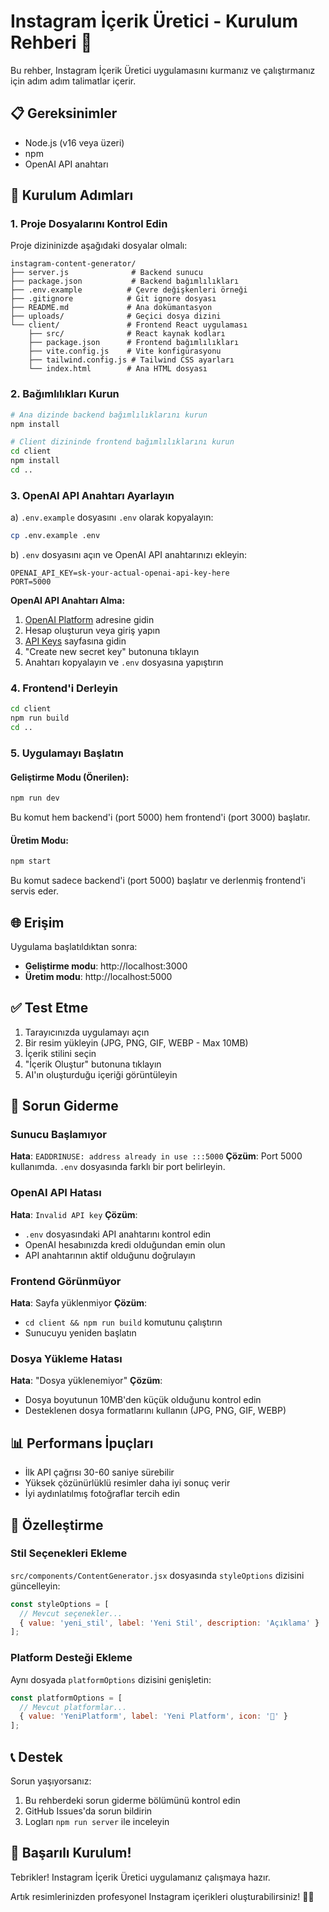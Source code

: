 # Instagram İçerik Üretici - Kurulum Rehberi 🚀

Bu rehber, Instagram İçerik Üretici uygulamasını kurmanız ve çalıştırmanız için adım adım talimatlar içerir.

## 📋 Gereksinimler

- Node.js (v16 veya üzeri)
- npm
- OpenAI API anahtarı

## 🔧 Kurulum Adımları

### 1. Proje Dosyalarını Kontrol Edin

Proje dizininizde aşağıdaki dosyalar olmalı:

```
instagram-content-generator/
├── server.js              # Backend sunucu
├── package.json           # Backend bağımlılıkları
├── .env.example          # Çevre değişkenleri örneği
├── .gitignore            # Git ignore dosyası
├── README.md             # Ana dokümantasyon
├── uploads/              # Geçici dosya dizini
└── client/               # Frontend React uygulaması
    ├── src/              # React kaynak kodları
    ├── package.json      # Frontend bağımlılıkları
    ├── vite.config.js    # Vite konfigürasyonu
    ├── tailwind.config.js # Tailwind CSS ayarları
    └── index.html        # Ana HTML dosyası
```

### 2. Bağımlılıkları Kurun

```bash
# Ana dizinde backend bağımlılıklarını kurun
npm install

# Client dizininde frontend bağımlılıklarını kurun
cd client
npm install
cd ..
```

### 3. OpenAI API Anahtarı Ayarlayın

a) `.env.example` dosyasını `.env` olarak kopyalayın:
```bash
cp .env.example .env
```

b) `.env` dosyasını açın ve OpenAI API anahtarınızı ekleyin:
```env
OPENAI_API_KEY=sk-your-actual-openai-api-key-here
PORT=5000
```

**OpenAI API Anahtarı Alma:**
1. [OpenAI Platform](https://platform.openai.com) adresine gidin
2. Hesap oluşturun veya giriş yapın
3. [API Keys](https://platform.openai.com/api-keys) sayfasına gidin
4. "Create new secret key" butonuna tıklayın
5. Anahtarı kopyalayın ve `.env` dosyasına yapıştırın

### 4. Frontend'i Derleyin

```bash
cd client
npm run build
cd ..
```

### 5. Uygulamayı Başlatın

#### Geliştirme Modu (Önerilen):
```bash
npm run dev
```
Bu komut hem backend'i (port 5000) hem frontend'i (port 3000) başlatır.

#### Üretim Modu:
```bash
npm start
```
Bu komut sadece backend'i (port 5000) başlatır ve derlenmiş frontend'i servis eder.

## 🌐 Erişim

Uygulama başlatıldıktan sonra:

- **Geliştirme modu**: http://localhost:3000
- **Üretim modu**: http://localhost:5000

## ✅ Test Etme

1. Tarayıcınızda uygulamayı açın
2. Bir resim yükleyin (JPG, PNG, GIF, WEBP - Max 10MB)
3. İçerik stilini seçin
4. "İçerik Oluştur" butonuna tıklayın
5. AI'ın oluşturduğu içeriği görüntüleyin

## 🐛 Sorun Giderme

### Sunucu Başlamıyor

**Hata**: `EADDRINUSE: address already in use :::5000`
**Çözüm**: Port 5000 kullanımda. `.env` dosyasında farklı bir port belirleyin.

### OpenAI API Hatası

**Hata**: `Invalid API key`
**Çözüm**: 
- `.env` dosyasındaki API anahtarını kontrol edin
- OpenAI hesabınızda kredi olduğundan emin olun
- API anahtarının aktif olduğunu doğrulayın

### Frontend Görünmüyor

**Hata**: Sayfa yüklenmiyor
**Çözüm**:
- `cd client && npm run build` komutunu çalıştırın
- Sunucuyu yeniden başlatın

### Dosya Yükleme Hatası

**Hata**: "Dosya yüklenemiyor"
**Çözüm**:
- Dosya boyutunun 10MB'den küçük olduğunu kontrol edin
- Desteklenen dosya formatlarını kullanın (JPG, PNG, GIF, WEBP)

## 📊 Performans İpuçları

- İlk API çağrısı 30-60 saniye sürebilir
- Yüksek çözünürlüklü resimler daha iyi sonuç verir
- İyi aydınlatılmış fotoğraflar tercih edin

## 🔧 Özelleştirme

### Stil Seçenekleri Ekleme

`src/components/ContentGenerator.jsx` dosyasında `styleOptions` dizisini güncelleyin:

```jsx
const styleOptions = [
  // Mevcut seçenekler...
  { value: 'yeni_stil', label: 'Yeni Stil', description: 'Açıklama' }
];
```

### Platform Desteği Ekleme

Aynı dosyada `platformOptions` dizisini genişletin:

```jsx
const platformOptions = [
  // Mevcut platformlar...
  { value: 'YeniPlatform', label: 'Yeni Platform', icon: '📱' }
];
```

## 📞 Destek

Sorun yaşıyorsanız:

1. Bu rehberdeki sorun giderme bölümünü kontrol edin
2. GitHub Issues'da sorun bildirin
3. Logları `npm run server` ile inceleyin

## 🎉 Başarılı Kurulum!

Tebrikler! Instagram İçerik Üretici uygulamanız çalışmaya hazır. 

Artık resimlerinizden profesyonel Instagram içerikleri oluşturabilirsiniz! 🎨✨